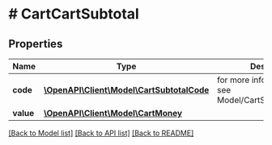 # # CartCartSubtotal


## Properties 


Name | Type | Description | Notes
------------ | ------------- | ------------- | -------------
**code**| [**\OpenAPI\Client\Model\CartSubtotalCode**](CartSubtotalCode.md) |  for more information please, see Model/CartSubtotalCode.php  | [optional]
**value**| [**\OpenAPI\Client\Model\CartMoney**](CartMoney.md) |   | [optional]


[[Back to Model list]](../../README.md#models) [[Back to API list]](../../README.md#endpoints) [[Back to README]](../../README.md)

